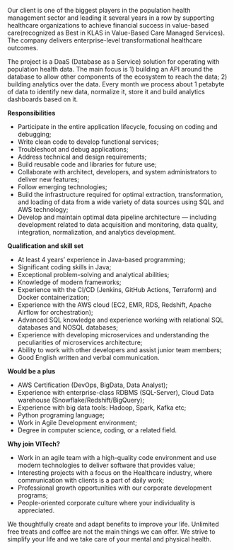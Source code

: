 Our client is one of the biggest players in the population health management
sector and leading it several years in a row by supporting healthcare
organizations to achieve financial success in value-based care(recognized as
Best in KLAS in Value-Based Care Managed Services). The company delivers
enterprise-level transformational healthcare outcomes.

The project is a DaaS (Database as a Service) solution for operating with
population health data. The main focus is 1) building an API around the
database to allow other components of the ecosystem to reach the data; 2)
building analytics over the data. Every month we process about 1 petabyte of
data to identify new data, normalize it, store it and build analytics
dashboards based on it.

**Responsibilities**

  * Participate in the entire application lifecycle, focusing on coding and debugging;
  * Write clean code to develop functional services;
  * Troubleshoot and debug applications;
  * Address technical and design requirements;
  * Build reusable code and libraries for future use;
  * Collaborate with architect, developers, and system administrators to deliver new features;
  * Follow emerging technologies;
  * Build the infrastructure required for optimal extraction, transformation, and loading of data from a wide variety of data sources using SQL and AWS technology;
  * Develop and maintain optimal data pipeline architecture — including development related to data acquisition and monitoring, data quality, integration, normalization, and analytics development.

**Qualification and skill set**

  * At least 4 years’ experience in Java-based programming;
  * Significant coding skills in Java;
  * Exceptional problem-solving and analytical abilities;
  * Knowledge of modern frameworks;
  * Experience with the CI/CD (Jenkins, GitHub Actions, Terraform) and Docker containerization;
  * Experience with the AWS cloud (EC2, EMR, RDS, Redshift, Apache Airflow for orchestration);
  * Advanced SQL knowledge and experience working with relational SQL databases and NOSQL databases;
  * Experience with developing microservices and understanding the peculiarities of microservices architecture;
  * Ability to work with other developers and assist junior team members;
  * Good English written and verbal communication.

**Would be a plus**

  * AWS Certification (DevOps, BigData, Data Analyst);
  * Experience with enterprise-class RDBMS (SQL-Server), Cloud Data warehouse (Snowflake/Redshift/BigQuery);
  * Experience with big data tools: Hadoop, Spark, Kafka etc;
  * Python programing language;
  * Work in Agile Development environment;
  * Degree in computer science, coding, or a related field.

**Why join VITech?**

  * Work in an agile team with a high-quality code environment and use modern technologies to deliver software that provides value;
  * Interesting projects with a focus on the Healthcare industry, where communication with clients is a part of daily work;
  * Professional growth opportunities with our corporate development programs;
  * People-oriented corporate culture where your individuality is appreciated.

We thoughtfully create and adapt benefits to improve your life. Unlimited free
treats and coffee are not the main things we can offer. We strive to simplify
your life and we take care of your mental and physical health.